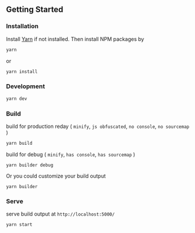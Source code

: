 ## Getting Started <!-- {docsify-ignore-all} -->

### Installation

Install [Yarn](https://classic.yarnpkg.com/en/docs/install) if not installed. Then install NPM packages by

```bash
yarn

```

or

```bash
yarn install

```

### Development

```bash
yarn dev
```

### Build

build for production reday ( `minify`, `js obfuscated`, `no console`, `no sourcemap` )

```bash
yarn build
```

build for debug ( `minify`, `has console`, `has sourcemap` )

```
yarn builder debug

```

Or you could customize your build output

```
yarn builder

```

### Serve

serve build output at `http://localhost:5000/`

```bash
yarn start
```
